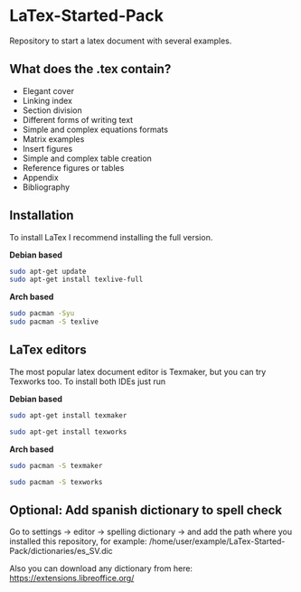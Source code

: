# LaTex-Started-Pack
Repository to start a latex document with several examples.

## What does the .tex contain?
  - Elegant cover
  - Linking index
  - Section division
  - Different forms of writing text
  - Simple and complex equations formats
  - Matrix examples
  - Insert figures
  - Simple and complex table creation
  - Reference figures or tables
  - Appendix
  - Bibliography

## Installation

To install LaTex I recommend installing the full version.

**Debian based**

```bash
sudo apt-get update
sudo apt-get install texlive-full 
```

**Arch based**

```bash
sudo pacman -Syu
sudo pacman -S texlive
```

## LaTex editors

The most popular latex document editor is Texmaker, but you can try Texworks too. To install both IDEs just run

**Debian based**

```bash
sudo apt-get install texmaker 
```

```bash
sudo apt-get install texworks
```

**Arch based**

```bash
sudo pacman -S texmaker
```

```bash
sudo pacman -S texworks
```
## Optional: Add spanish dictionary to spell check

Go to settings -> editor -> spelling dictionary -> and add the path where you installed this repository, for example: /home/user/example/LaTex-Started-Pack/dictionaries/es_SV.dic

Also you can download any dictionary from here: https://extensions.libreoffice.org/
